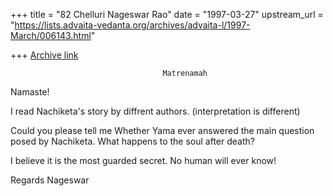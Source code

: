 +++
title = "82 Chelluri Nageswar Rao"
date = "1997-03-27"
upstream_url = "https://lists.advaita-vedanta.org/archives/advaita-l/1997-March/006143.html"

+++
[Archive link](https://lists.advaita-vedanta.org/archives/advaita-l/1997-March/006143.html)

                                      Matrenamah

Namaste!

I read Nachiketa's story by diffrent authors.   (interpretation is different)

Could you please tell me Whether Yama ever answered the main question posed
by Nachiketa.  What happens to the soul after death?

I believe it is the most guarded secret.   No human will ever know!


Regards                                                           Nageswar

